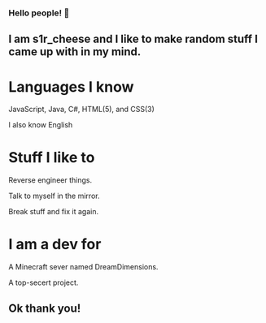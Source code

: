 ### Hello people! 👋
## I am s1r_cheese and I like to make random stuff I came up with in my mind.

# Languages I know
JavaScript, Java, C#, HTML(5), and CSS(3)

I also know English

# Stuff I like to
Reverse engineer things.

Talk to myself in the mirror.

Break stuff and fix it again.

# I am a dev for

A Minecraft sever named DreamDimensions.

A top-secert project.
## Ok thank you!

<!--
**s1rcheese/s1rcheese** is a ✨ _special_ ✨ repository because its `README.md` (this file) appears on your GitHub profile.

Here are some ideas to get you started:

- 🔭 I’m currently working on ...
- 🌱 I’m currently learning ...
- 👯 I’m looking to collaborate on ...
- 🤔 I’m looking for help with ...
- 💬 Ask me about ...
- 📫 How to reach me: ...
- 😄 Pronouns: ...
- ⚡ Fun fact: ...
-->
